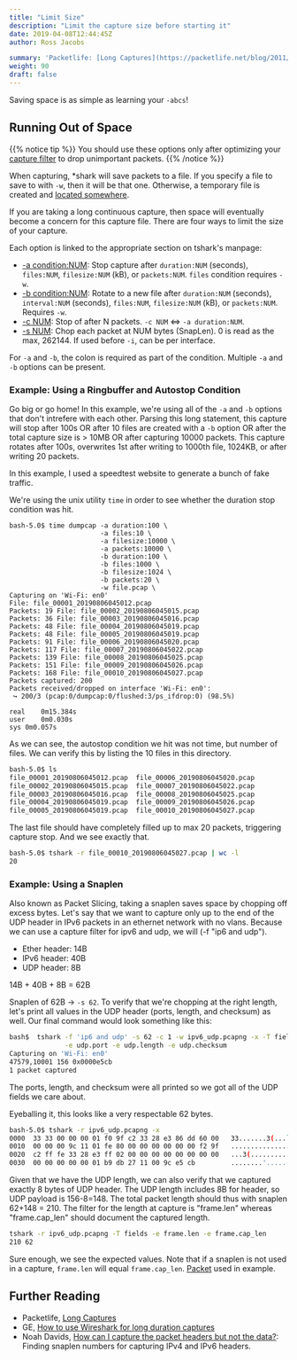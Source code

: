```yaml
---
title: "Limit Size"
description: "Limit the capture size before starting it"
date: 2019-04-08T12:44:45Z
author: Ross Jacobs

summary: 'Packetlife: [Long Captures](https://packetlife.net/blog/2011/mar/9/long-term-traffic-capture-wireshark/)'
weight: 90
draft: false
---
```


Saving space is as simple as learning your `-abcs`!

## Running Out of Space

{{% notice tip %}}
You should use these options only after optimizing your [capture filter](/capture/capture_filters) to drop unimportant packets.
{{% /notice %}}

When capturing, \*shark will save packets to a file. If you specify a file to save to with `-w`, then it will be that one. Otherwise, a temporary file is created and [located somewhere](#finding-the-generated-temporary-file).

If you are taking a long continuous capture, then space will eventually become a
concern for this capture file. There are four ways to limit the size of your capture.

Each option is linked to the appropriate section on tshark's manpage:

* [-a condition:NUM](https://www.wireshark.org/docs/man-pages/tshark.html#a-capture-autostop-condition): Stop capture after `duration:NUM` (seconds), `files:NUM`, `filesize:NUM` (kB), or `packets:NUM`. `files` condition requires `-w`.
* [-b condition:NUM](https://www.wireshark.org/docs/man-pages/tshark.html#b-capture-ring-buffer-option): Rotate to a new file after `duration:NUM` (seconds), `interval:NUM` (seconds), `files:NUM`, `filesize:NUM` (kB), or `packets:NUM`. Requires `-w`.
* [-c NUM](https://www.wireshark.org/docs/man-pages/tshark.html#c-capture-packet-count): Stop of after N packets. `-c NUM` <=> `-a duration:NUM`.
* [-s NUM](https://www.wireshark.org/docs/man-pages/tshark.html#s-capture-snaplen): Chop each packet at NUM bytes (SnapLen). 0 is read as the max, 262144. If used before `-i`, can be per interface.

For `-a` and `-b`, the colon is required as part of the condition. Multiple `-a` and `-b` options can be present.

### Example: Using a Ringbuffer and Autostop Condition

Go big or go home! In this example, we're using all of the `-a` and `-b` options that don't intrefere with each other.
Parsing this long statement, this capture will stop after 100s OR after 10 files are created with a `-b` option OR after the total capture size is > 10MB OR after capturing 10000 packets. This capture rotates after 100s, overwrites 1st after writing to 1000th file, 1024KB, or after writing 20 packets.

In this example, I used a speedtest website to generate a bunch of fake traffic.

We're using the unix utility `time` in order to see whether the duration stop condition was hit.

```
bash-5.0$ time dumpcap -a duration:100 \
                       -a files:10 \
                       -a filesize:10000 \
                       -a packets:10000 \
                       -b duration:100 \
                       -b files:1000 \
                       -b filesize:1024 \
                       -b packets:20 \
                       -w file.pcap \
Capturing on 'Wi-Fi: en0'
File: file_00001_20190806045012.pcap
Packets: 19 File: file_00002_20190806045015.pcap
Packets: 36 File: file_00003_20190806045016.pcap
Packets: 48 File: file_00004_20190806045019.pcap
Packets: 48 File: file_00005_20190806045019.pcap
Packets: 91 File: file_00006_20190806045020.pcap
Packets: 117 File: file_00007_20190806045022.pcap
Packets: 139 File: file_00008_20190806045025.pcap
Packets: 151 File: file_00009_20190806045026.pcap
Packets: 168 File: file_00010_20190806045027.pcap
Packets captured: 200
Packets received/dropped on interface 'Wi-Fi: en0':
 ↪ 200/3 (pcap:0/dumpcap:0/flushed:3/ps_ifdrop:0) (98.5%)

real	0m15.384s
user	0m0.030s
sys	0m0.057s
```

As we can see, the autostop condition we hit was not time, but number of files.
We can verify this by listing the 10 files in this directory.

```bash
bash-5.0$ ls
file_00001_20190806045012.pcap	file_00006_20190806045020.pcap
file_00002_20190806045015.pcap	file_00007_20190806045022.pcap
file_00003_20190806045016.pcap	file_00008_20190806045025.pcap
file_00004_20190806045019.pcap	file_00009_20190806045026.pcap
file_00005_20190806045019.pcap	file_00010_20190806045027.pcap
```

The last file should have completely filled up to max 20 packets, triggering capture stop.
And we see exactly that.

```bash
bash-5.0$ tshark -r file_00010_20190806045027.pcap | wc -l
20
```

### Example: Using a Snaplen

Also known as Packet Slicing, taking a snaplen saves space by chopping off excess bytes. Let's say that we want to capture only up to the end of the UDP header in IPv6 packets in an ethernet network with no vlans. Because we can use a capture filter for ipv6 and udp, we will (-f "ip6 and udp").

* Ether header: 14B
* IPv6 header: 40B
* UDP header: 8B

14B + 40B + 8B = 62B

Snaplen of 62B -> `-s 62`. To verify that we're chopping at the right length, let's print all values in the UDP header (ports, length, and checksum) as well.
Our final command would look something like this:

```bash
bash$  tshark -f 'ip6 and udp' -s 62 -c 1 -w ipv6_udp.pcapng -x -T fields \
              -e udp.port -e udp.length -e udp.checksum
Capturing on 'Wi-Fi: en0'
47579,10001	156	0x0000e5cb
1 packet captured
```

The ports, length, and checksum were all printed so we got all of the UDP fields we care about.

Eyeballing it, this looks like a very respectable 62 bytes.

```bash
bash-5.0$ tshark -r ipv6_udp.pcapng -x
0000  33 33 00 00 00 01 f0 9f c2 33 28 e3 86 dd 60 00   33.......3(...`.
0010  00 00 00 9c 11 01 fe 80 00 00 00 00 00 00 f2 9f   ................
0020  c2 ff fe 33 28 e3 ff 02 00 00 00 00 00 00 00 00   ...3(...........
0030  00 00 00 00 00 01 b9 db 27 11 00 9c e5 cb         ........'.....
```

Given that we have the UDP length, we can also verify that we captured exactly 8 bytes of UDP header. The UDP length includes 8B for header, so UDP payload is 156-8=148. The total packet length should thus with snaplen 62+148 = 210. The filter for the length at capture is "frame.len" whereas "frame.cap_len" should document the captured length.

```bash
tshark -r ipv6_udp.pcapng -T fields -e frame.len -e frame.cap_len
210	62
```

Sure enough, we see the expected values. Note that if a snaplen is not used in a capture, `frame.len` will equal `frame.cap_len`. [Packet](https://dl.dropboxusercontent.com/s/8d2dfcbgxtozlq9/ipv6_udp_snaplen.pcapng) used in example.

## Further Reading

* Packetlife, [Long Captures](https://packetlife.net/blog/2011/mar/9/long-term-traffic-capture-wireshark/)
* GE, [How to use Wireshark for long duration captures](https://digitalsupport.ge.com/communities/en_US/Article/How-to-use-Wireshark-for-long-duration-captures)
* Noah Davids, [How can I capture the packet headers but not the data?](http://noahdavids.org/self_published/Tracing_packets_without_collecting_data.html): Finding snaplen numbers for capturing IPv4 and IPv6 headers.
